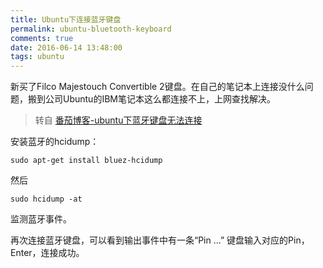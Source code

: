 ```yaml
---
title: Ubuntu下连接蓝牙键盘
permalink: ubuntu-bluetooth-keyboard
comments: true
date: 2016-06-14 13:48:00
tags: ubuntu
---
```


新买了Filco Majestouch Convertible 2键盘。在自己的笔记本上连接没什么问题，搬到公司Ubuntu的IBM笔记本这么都连接不上，上网查找解决。

>转自 [番茄博客-ubuntu下蓝牙键盘无法连接](http://www.thecatcher.net/archives/61f)

安装蓝牙的hcidump：
```
sudo apt-get install bluez-hcidump
```
然后
```
sudo hcidump -at
```
监测蓝牙事件。

再次连接蓝牙键盘，可以看到输出事件中有一条“Pin ...”
键盘输入对应的Pin，Enter，连接成功。
